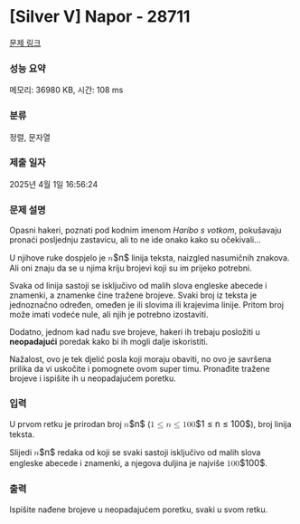 # [Silver V] Napor - 28711 

[문제 링크](https://www.acmicpc.net/problem/28711) 

### 성능 요약

메모리: 36980 KB, 시간: 108 ms

### 분류

정렬, 문자열

### 제출 일자

2025년 4월 1일 16:56:24

### 문제 설명

<p>Opasni hakeri, poznati pod kodnim imenom <em>Haribo s votkom</em>, pokušavaju pronaći posljednju zastavicu, ali to ne ide onako kako su očekivali...</p>

<p>U njihove ruke dospjelo je <mjx-container class="MathJax" jax="CHTML" style="font-size: 109%; position: relative;"><mjx-math class="MJX-TEX" aria-hidden="true"><mjx-mi class="mjx-i"><mjx-c class="mjx-c1D45B TEX-I"></mjx-c></mjx-mi></mjx-math><mjx-assistive-mml unselectable="on" display="inline"><math xmlns="http://www.w3.org/1998/Math/MathML"><mi>n</mi></math></mjx-assistive-mml><span aria-hidden="true" class="no-mathjax mjx-copytext">$n$</span></mjx-container> linija teksta, naizgled nasumičnih znakova. Ali oni znaju da se u njima kriju brojevi koji su im prijeko potrebni.</p>

<p>Svaka od linija sastoji se isključivo od malih slova engleske abecede i znamenki, a znamenke čine tražene brojeve. Svaki broj iz teksta je jednoznačno određen, omeđen je ili slovima ili krajevima linije. Pritom broj može imati vodeće nule, ali njih je potrebno izostaviti.</p>

<p>Dodatno, jednom kad nađu sve brojeve, hakeri ih trebaju posložiti u <strong>neopadajući</strong> poredak kako bi ih mogli dalje iskoristiti.</p>

<p>Nažalost, ovo je tek djelić posla koji moraju obaviti, no ovo je savršena prilika da vi uskočite i pomognete ovom super timu. Pronađite tražene brojeve i ispišite ih u neopadajućem poretku.</p>

### 입력 

 <p>U prvom retku je prirodan broj <mjx-container class="MathJax" jax="CHTML" style="font-size: 109%; position: relative;"><mjx-math class="MJX-TEX" aria-hidden="true"><mjx-mi class="mjx-i"><mjx-c class="mjx-c1D45B TEX-I"></mjx-c></mjx-mi></mjx-math><mjx-assistive-mml unselectable="on" display="inline"><math xmlns="http://www.w3.org/1998/Math/MathML"><mi>n</mi></math></mjx-assistive-mml><span aria-hidden="true" class="no-mathjax mjx-copytext">$n$</span></mjx-container> (<mjx-container class="MathJax" jax="CHTML" style="font-size: 109%; position: relative;"><mjx-math class="MJX-TEX" aria-hidden="true"><mjx-mn class="mjx-n"><mjx-c class="mjx-c31"></mjx-c></mjx-mn><mjx-mo class="mjx-n" space="4"><mjx-c class="mjx-c2264"></mjx-c></mjx-mo><mjx-mi class="mjx-i" space="4"><mjx-c class="mjx-c1D45B TEX-I"></mjx-c></mjx-mi><mjx-mo class="mjx-n" space="4"><mjx-c class="mjx-c2264"></mjx-c></mjx-mo><mjx-mn class="mjx-n" space="4"><mjx-c class="mjx-c31"></mjx-c><mjx-c class="mjx-c30"></mjx-c><mjx-c class="mjx-c30"></mjx-c></mjx-mn></mjx-math><mjx-assistive-mml unselectable="on" display="inline"><math xmlns="http://www.w3.org/1998/Math/MathML"><mn>1</mn><mo>≤</mo><mi>n</mi><mo>≤</mo><mn>100</mn></math></mjx-assistive-mml><span aria-hidden="true" class="no-mathjax mjx-copytext">$1 ≤ n ≤ 100$</span></mjx-container>), broj linija teksta.</p>

<p>Slijedi <mjx-container class="MathJax" jax="CHTML" style="font-size: 109%; position: relative;"><mjx-math class="MJX-TEX" aria-hidden="true"><mjx-mi class="mjx-i"><mjx-c class="mjx-c1D45B TEX-I"></mjx-c></mjx-mi></mjx-math><mjx-assistive-mml unselectable="on" display="inline"><math xmlns="http://www.w3.org/1998/Math/MathML"><mi>n</mi></math></mjx-assistive-mml><span aria-hidden="true" class="no-mathjax mjx-copytext">$n$</span></mjx-container> redaka od koji se svaki sastoji isključivo od malih slova engleske abecede i znamenki, a njegova duljina je najviše <mjx-container class="MathJax" jax="CHTML" style="font-size: 109%; position: relative;"><mjx-math class="MJX-TEX" aria-hidden="true"><mjx-mn class="mjx-n"><mjx-c class="mjx-c31"></mjx-c><mjx-c class="mjx-c30"></mjx-c><mjx-c class="mjx-c30"></mjx-c></mjx-mn></mjx-math><mjx-assistive-mml unselectable="on" display="inline"><math xmlns="http://www.w3.org/1998/Math/MathML"><mn>100</mn></math></mjx-assistive-mml><span aria-hidden="true" class="no-mathjax mjx-copytext">$100$</span></mjx-container>.</p>

### 출력 

 <p>Ispišite nađene brojeve u neopadajućem poretku, svaki u svom retku.</p>

